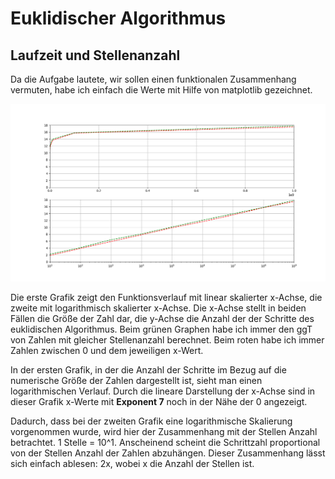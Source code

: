 # Euklidischer Algorithmus

## Laufzeit und Stellenanzahl

Da die Aufgabe lautete, wir sollen einen funktionalen Zusammenhang vermuten, habe
ich einfach die Werte mit Hilfe von matplotlib gezeichnet.


![graphs1](step_num.png)

Die erste Grafik zeigt den Funktionsverlauf mit linear skalierter x-Achse,
die zweite mit logarithmisch skalierter x-Achse.
Die x-Achse stellt in beiden Fällen die Größe der Zahl dar, die y-Achse die
Anzahl der der Schritte des euklidischen Algorithmus.
Beim grünen Graphen habe ich immer den ggT von Zahlen mit gleicher
Stellenanzahl berechnet.
Beim roten habe ich immer Zahlen zwischen 0 und dem jeweiligen x-Wert.

In der ersten Grafik, in der die Anzahl der Schritte im Bezug auf
die numerische Größe der Zahlen dargestellt ist, sieht man
einen logarithmischen Verlauf.
Durch die lineare Darstellung der x-Achse sind in dieser Grafik x-Werte
mit __Exponent 7__ noch in der Nähe der 0 angezeigt.

Dadurch, dass bei der zweiten Grafik eine logarithmische Skalierung
vorgenommen wurde, wird hier der Zusammenhang mit der Stellen Anzahl betrachtet.
1 Stelle = 10^1.
Anscheinend scheint die Schrittzahl proportional von der Stellen Anzahl
der Zahlen abzuhängen.
Dieser Zusammenhang lässt sich einfach ablesen: 2x, wobei x die
Anzahl der Stellen ist.
